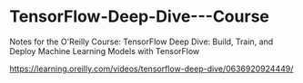 # TensorFlow-Deep-Dive---Course

Notes for the O'Reilly Course: TensorFlow Deep Dive: Build, Train, and Deploy Machine Learning Models with TensorFlow

https://learning.oreilly.com/videos/tensorflow-deep-dive/0636920924449/
